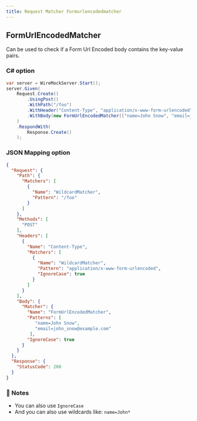 ```yaml
---
title: Request Matcher Formurlencodedmatcher
---
```


## FormUrlEncodedMatcher
Can be used to check if a Form Url Encoded body contains the key-value pairs.

### C# option
```csharp
var server = WireMockServer.Start();
server.Given(
    Request.Create()
        .UsingPost()
        .WithPath("/foo")
        .WithHeader("Content-Type", "application/x-www-form-urlencoded")
        .WithBody(new FormUrlEncodedMatcher(["name=John Snow", "email=john_snow@example.com"]))
    )
    .RespondWith(
        Response.Create()
    );
```

### JSON Mapping option
``` json
{
  "Request": {
    "Path": {
      "Matchers": [
        {
          "Name": "WildcardMatcher",
          "Pattern": "/foo"
        }
      ]
    },
    "Methods": [
      "POST"
    ],
    "Headers": [
      {
        "Name": "Content-Type",
        "Matchers": [
          {
            "Name": "WildcardMatcher",
            "Pattern": "application/x-www-form-urlencoded",
            "IgnoreCase": true
          }
        ]
      }
    ],
    "Body": {
      "Matcher": {
        "Name": "FormUrlEncodedMatcher",
        "Patterns": [
           "name=John Snow",
           "email=john_snow@example.com"
         ],
        "IgnoreCase": true
      }
    }
  },
  "Response": {
    "StatusCode": 200
  }
}
```

### :memo: Notes
- You can also use `IgnoreCase`
- And you can also use wildcards like: `name=John*`